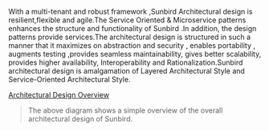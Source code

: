 With a multi-tenant and robust framework ,Sunbird Architectural design is  resilient,flexible and agile.The Service Oriented & Microservice patterns enhances the structure and functionality of Sunbird .In addition, the design patterns provide services.The architectural design is structured in such a manner that it maximizes on abstraction and security , enables portability , augments testing ,provides seamless maintainability, gives better scalability, provides higher availability, Interoperability and Rationalization.Sunbird architectural design is amalgamation of Layered Architectural Style and Service-Oriented Architectural Style.



[Architectural Design Overview](http://sunbirdcommons.github.com/images/aa.jpg)

>The  above diagram shows a simple overview of the overall architectural design of Sunbird.

